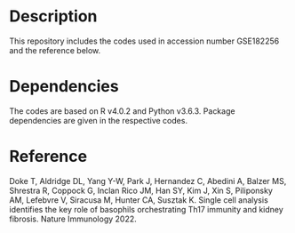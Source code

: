 # Description
This repository includes the codes used in accession number GSE182256 and the reference below.

# Dependencies
The codes are based on R v4.0.2 and Python v3.6.3. Package dependencies are given in the respective codes.

# Reference
Doke T, Aldridge DL, Yang Y-W, Park J, Hernandez C, Abedini A, Balzer MS, Shrestra R, Coppock G, Inclan Rico JM, Han SY, Kim J, Xin S, Piliponsky AM, Lefebvre V, Siracusa M, Hunter CA, Susztak K. Single cell analysis identifies the key role of basophils orchestrating Th17 immunity and kidney fibrosis. Nature Immunology 2022.

